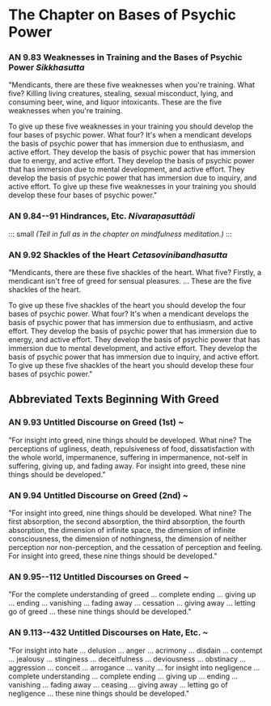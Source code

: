 # The Chapter on Bases of Psychic Power

### AN 9.83 Weaknesses in Training and the Bases of Psychic Power  *Sikkhasutta*

"Mendicants, there are these five weaknesses when you're training. What
five? Killing living creatures, stealing, sexual misconduct, lying, and
consuming beer, wine, and liquor intoxicants. These are the five
weaknesses when you're training.

To give up these five weaknesses in your training you should develop the
four bases of psychic power. What four? It's when a mendicant develops
the basis of psychic power that has immersion due to enthusiasm, and
active effort. They develop the basis of psychic power that has
immersion due to energy, and active effort. They develop the basis of
psychic power that has immersion due to mental development, and active
effort. They develop the basis of psychic power that has immersion due
to inquiry, and active effort. To give up these five weaknesses in your
training you should develop these four bases of psychic power."

<!--pg-->
### AN 9.84--91 Hindrances, Etc.  *Nīvaraṇasuttādi*

::: small
*(Tell in full as in the chapter on mindfulness meditation.)*
:::

<!--pg-->
### AN 9.92 Shackles of the Heart  *Cetasovinibandhasutta*

"Mendicants, there are these five shackles of the heart. What five?
Firstly, a mendicant isn't free of greed for sensual pleasures. ...
These are the five shackles of the heart.

To give up these five shackles of the heart you should develop the four
bases of psychic power. What four? It's when a mendicant develops the
basis of psychic power that has immersion due to enthusiasm, and active
effort. They develop the basis of psychic power that has immersion due
to energy, and active effort. They develop the basis of psychic power
that has immersion due to mental development, and active effort. They
develop the basis of psychic power that has immersion due to inquiry,
and active effort. To give up these five shackles of the heart you
should develop these four bases of psychic power."

## Abbreviated Texts Beginning With Greed

### AN 9.93 Untitled Discourse on Greed (1st)  *\~*

"For insight into greed, nine things should be developed. What nine? The
perceptions of ugliness, death, repulsiveness of food, dissatisfaction
with the whole world, impermanence, suffering in impermanence, not-self
in suffering, giving up, and fading away. For insight into greed, these
nine things should be developed."

<!--pg-->
### AN 9.94 Untitled Discourse on Greed (2nd)  *\~*

"For insight into greed, nine things should be developed. What nine? The
first absorption, the second absorption, the third absorption, the
fourth absorption, the dimension of infinite space, the dimension of
infinite consciousness, the dimension of nothingness, the dimension of
neither perception nor non-perception, and the cessation of perception
and feeling. For insight into greed, these nine things should be
developed."

<!--pg-->
### AN 9.95--112 Untitled Discourses on Greed  *\~*

"For the complete understanding of greed ... complete ending ... giving
up ... ending ... vanishing ... fading away ... cessation ... giving
away ... letting go of greed ... these nine things should be developed."

<!--pg-->
### AN 9.113--432 Untitled Discourses on Hate, Etc.  *\~*

"For insight into hate ... delusion ... anger ... acrimony ... disdain
... contempt ... jealousy ... stinginess ... deceitfulness ...
deviousness ... obstinacy ... aggression ... conceit ... arrogance ...
vanity ... for insight into negligence ... complete understanding ...
complete ending ... giving up ... ending ... vanishing ... fading away
... ceasing ... giving away ... letting go of negligence ... these nine
things should be developed."

